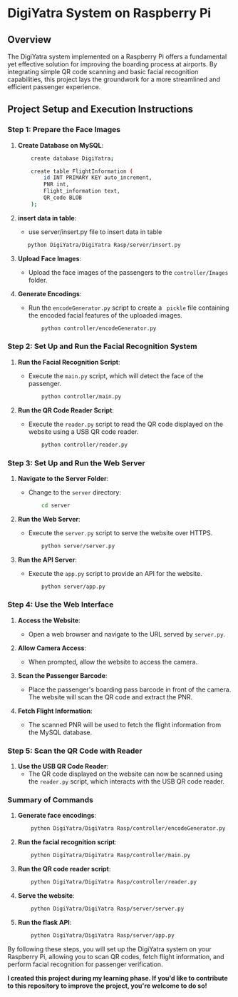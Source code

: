 # DigiYatra System on Raspberry Pi

## Overview

The DigiYatra system implemented on a Raspberry Pi offers a fundamental yet effective solution for improving the boarding process at airports. By integrating simple QR code scanning and basic facial recognition capabilities, this project lays the groundwork for a more streamlined and efficient passenger experience.

## Project Setup and Execution Instructions

### Step 1: Prepare the Face Images

1. **Create Database on MySQL**:

    ```bash
        create database DigiYatra;

        create table FlightInformation (
            id INT PRIMARY KEY auto_increment,
            PNR int,
            Flight_information text,
            QR_code BLOB
        );
    ```

2. **insert data in table**:
    - use server/insert.py file to insert data in table

     ```bash
        python DigiYatra/DigiYatra Rasp/server/insert.py
    ```

1. **Upload Face Images**:
   - Upload the face images of the passengers to the `controller/Images` folder.

2. **Generate Encodings**:
   - Run the `encodeGenerator.py` script to create a ` pickle` file containing the encoded facial features of the uploaded images.

     ```bash
         python controller/encodeGenerator.py
     ```

### Step 2: Set Up and Run the Facial Recognition System

1. **Run the Facial Recognition Script**:
   - Execute the `main.py` script, which will detect the face of the passenger.

     ```bash
         python controller/main.py
     ```

2. **Run the QR Code Reader Script**:
   - Execute the `reader.py` script to read the QR code displayed on the website using a USB QR code reader.

     ```bash
         python controller/reader.py
     ```

### Step 3: Set Up and Run the Web Server

1. **Navigate to the Server Folder**:
   - Change to the `server` directory:

     ```bash
         cd server
     ```

2. **Run the Web Server**:
   - Execute the `server.py` script to serve the website over HTTPS.

     ```bash
         python server/server.py
     ```

3. **Run the API Server**:
   - Execute the `app.py` script to provide an API for the website.

     ```bash
         python server/app.py
     ```

### Step 4: Use the Web Interface

1. **Access the Website**:
   - Open a web browser and navigate to the URL served by `server.py`.

2. **Allow Camera Access**:
   - When prompted, allow the website to access the camera.

3. **Scan the Passenger Barcode**:
   - Place the passenger's boarding pass barcode in front of the camera. The website will scan the QR code and extract the PNR.

4. **Fetch Flight Information**:
   - The scanned PNR will be used to fetch the flight information from the MySQL database.

### Step 5: Scan the QR Code with Reader

1. **Use the USB QR Code Reader**:
   - The QR code displayed on the website can now be scanned using the `reader.py` script, which interacts with the USB QR code reader.

### Summary of Commands

1. **Generate face encodings**:
   ```bash
       python DigiYatra/DigiYatra Rasp/controller/encodeGenerator.py
   ```

2. **Run the facial recognition script**:
    ```bash
        python DigiYatra/DigiYatra Rasp/controller/main.py
    ```

3. **Run the QR code reader script**:
    ```bash
        python DigiYatra/DigiYatra Rasp/controller/reader.py
    ```

4. **Serve the website**:
    ```bash
        python DigiYatra/DigiYatra Rasp/server/server.py
    ```
5. **Run the flask API**:
    ```bash
        python DigiYatra/DigiYatra Rasp/server/app.py
    ```

By following these steps, you will set up the DigiYatra system on your Raspberry Pi, allowing you to scan QR codes, fetch flight information, and perform facial recognition for passenger verification.



**I created this project during my learning phase. If you'd like to contribute to this repository to improve the project, you're welcome to do so!**


